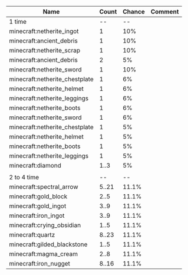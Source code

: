 | Name                           | Count | Chance | Comment |
| ------------------------------ | ----- | ------ | ------- |
| 1 time                         |    -- |     -- |         |
| minecraft:netherite_ingot      |     1 |    10% |         |
| minecraft:ancient_debris       |     1 |    10% |         |
| minecraft:netherite_scrap      |     1 |    10% |         |
| minecraft:ancient_debris       |     2 |     5% |         |
| minecraft:netherite_sword      |     1 |    10% |         |
| minecraft:netherite_chestplate |     1 |     6% |         |
| minecraft:netherite_helmet     |     1 |     6% |         |
| minecraft:netherite_leggings   |     1 |     6% |         |
| minecraft:netherite_boots      |     1 |     6% |         |
| minecraft:netherite_sword      |     1 |     6% |         |
| minecraft:netherite_chestplate |     1 |     5% |         |
| minecraft:netherite_helmet     |     1 |     5% |         |
| minecraft:netherite_boots      |     1 |     5% |         |
| minecraft:netherite_leggings   |     1 |     5% |         |
| minecraft:diamond              |  1..3 |     5% |         |
|                                |       |        |         |
| 2 to 4 time                    |    -- |     -- |         |
| minecraft:spectral_arrow       | 5..21 |  11.1% |         |
| minecraft:gold_block           |  2..5 |  11.1% |         |
| minecraft:gold_ingot           |  3..9 |  11.1% |         |
| minecraft:iron_ingot           |  3..9 |  11.1% |         |
| minecraft:crying_obsidian      |  1..5 |  11.1% |         |
| minecraft:quartz               | 8..23 |  11.1% |         |
| minecraft:gilded_blackstone    |  1..5 |  11.1% |         |
| minecraft:magma_cream          |  2..8 |  11.1% |         |
| minecraft:iron_nugget          | 8..16 |  11.1% |         |